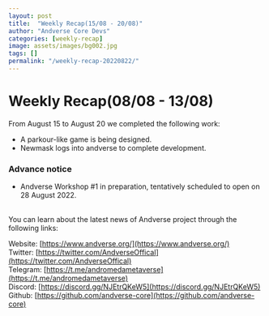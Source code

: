 ```yaml
---
layout: post
title:  "Weekly Recap(15/08 - 20/08)"
author: "Andverse Core Devs"
categories: [weekly-recap]
image: assets/images/bg002.jpg
tags: []
permalink: "/weekly-recap-20220822/"
---
```


# Weekly Recap(08/08 - 13/08)

From August 15 to August 20 we completed the following work:


- A parkour-like game is being designed. 
- Newmask logs into andverse to complete development. 

### Advance notice

- Andverse Workshop #1 in preparation, tentatively scheduled to open on 28 August 2022.


<br/>
You can learn about the latest news of Andverse project through the following links:  

Website: [https://www.andverse.org/](https://www.andverse.org/)  
Twitter: [https://twitter.com/AndverseOffical](https://twitter.com/AndverseOffical)  
Telegram: [https://t.me/andromedametaverse](https://t.me/andromedametaverse)  
Discord: [https://discord.gg/NJEtrQKeW5](https://discord.gg/NJEtrQKeW5)  
Github: [https://github.com/andverse-core](https://github.com/andverse-core)  